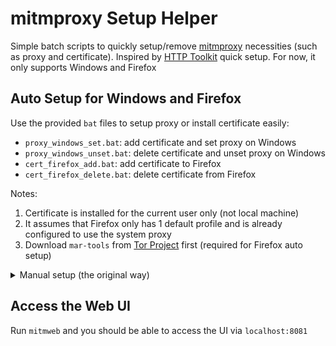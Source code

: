 # mitmproxy Setup Helper

Simple batch scripts to quickly setup/remove [mitmproxy](https://mitmproxy.org/) necessities (such as proxy and certificate). Inspired by [HTTP Toolkit](https://httptoolkit.com/) quick setup. For now, it only supports Windows and Firefox

## Auto Setup for Windows and Firefox

Use the provided `bat` files to setup proxy or install certificate easily:
- `proxy_windows_set.bat`: add certificate and set proxy on Windows
- `proxy_windows_unset.bat`: delete certificate and unset proxy on Windows
- `cert_firefox_add.bat`: add certificate to Firefox
- `cert_firefox_delete.bat`: delete certificate from Firefox

Notes:
1. Certificate is installed for the current user only (not local machine)
2. It assumes that Firefox only has 1 default profile and is already configured to use the system proxy
3. Download `mar-tools` from [Tor Project](https://dist.torproject.org/torbrowser) first (required for Firefox auto setup)

<details>
  <summary>Manual setup (the original way)</summary>

## Manual Setup for Windows and Firefox

1. Download and install `mitmproxy` then start it
2. Go to Windows settings and search for "Proxy settings"
3. Edit it to use the IP address `127.0.0.1` and port `8080`, and don't forget to turn it on
4. Open Firefox, and go to Options -> General -> Network Settings
5. Choose the "Use system proxy settings" (or use the same IP and port as above)
6. Visit http://mitm.it/ then click the Windows icon to download the certificate
7. Follow the install instructions that appears after clicking the icon
8. After that, also download the Firefox certificate from http://mitm.it/
9. Go to Firefox Options -> Privacy & Security -> View Certificates -> Authorities
10. Import the previously downloaded Firefox certificate
11. Check "This certificate can identify websites"
12. Click ok and you're done

Notes:
- If you don't want to access http://mitm.it, you can import the certificates from `.mitmproxy` (on `%UserProfile%`) folder
- To delete the certificate on Firefox just the same as above but click "Delete" instead of "Import"
- To delete the certificate on Windows, run `certmgr.msc` and go to "Trusted Root CA" to remove `mitmproxy`

## Manual Setup for Android

1. Visit http://mitm.it and follow the instructions for Android
2. Restart the device in case you use the root (e.g. Magisk) approach
3. Go to your current Wi-Fi settings and click the edit button
4. Edit the proxy to use your computer IP (where `mitmproxy` is running) with port `8080`
5. Click save

Notes:
- Make sure your router doesn't have IP isolation enabled (or just use your own hotspot)
- In case your Android ignored the certificate, see [this issue](https://github.com/NVISOsecurity/MagiskTrustUserCerts/issues/31) for starter

</details>

## Access the Web UI

Run `mitmweb` and you should be able to access the UI via `localhost:8081`